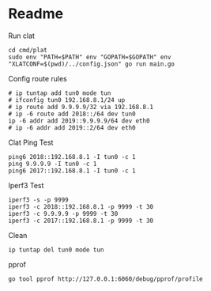 
# Readme

Run clat

``` shell
cd cmd/plat
sudo env "PATH=$PATH" env "GOPATH=$GOPATH" env "XLATCONF=$(pwd)/../config.json" go run main.go
```

Config route rules

``` shell
# ip tuntap add tun0 mode tun
# ifconfig tun0 192.168.8.1/24 up
# ip route add 9.9.9.9/32 via 192.168.8.1
# ip -6 route add 2018::/64 dev tun0
ip -6 addr add 2019::9.9.9.9/64 dev eth0
# ip -6 addr add 2019::2/64 dev eth0
```

Clat Ping Test

``` shell
ping6 2018::192.168.8.1 -I tun0 -c 1
ping 9.9.9.9 -I tun0 -c 1
ping6 2017::192.168.8.1 -I tun0 -c 1
```

Iperf3 Test

``` shell
iperf3 -s -p 9999
iperf3 -c 2018::192.168.8.1 -p 9999 -t 30
iperf3 -c 9.9.9.9 -p 9999 -t 30
iperf3 -c 2017::192.168.8.1 -p 9999 -t 30
```

Clean

``` shell
ip tuntap del tun0 mode tun
```

pprof

``` shell
go tool pprof http://127.0.0.1:6060/debug/pprof/profile
```
